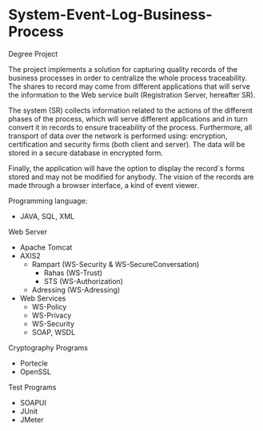 System-Event-Log-Business-Process
=================================

Degree Project

The project implements a solution for capturing quality records of the business processes in order to centralize the whole process traceability. The shares to record may come from different applications that will serve the information to the Web service built (Registration Server, hereafter SR).

The system (SR) collects information related to the actions of the different phases of the process, which will serve different applications and in turn convert it in records to ensure traceability of the process. Furthermore, all transport of data over the network is performed using: encryption, certification and security firms (both client and server). The data will be stored in a secure database in encrypted form.

Finally, the application will have the option to display the record´s forms stored and may not be modified for anybody. The vision of the records are made ​​through a browser interface, a kind of event viewer.

Programming language:
- JAVA, SQL, XML

Web Server
- Apache Tomcat
- AXIS2
    - Rampart (WS-Security & WS-SecureConversation)
        - Rahas (WS-Trust) 
        - STS (WS-Authorization)
    - Adressing (WS-Adressing)
- Web Services
    - WS-Policy
    - WS-Privacy
    - WS-Security
    - SOAP, WSDL

Cryptography Programs
- Portecle
- OpenSSL

Test Programs
- SOAPUI
- JUnit
- JMeter

